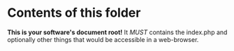 Contents of this folder
=======================

**This is your software's document root!** It *MUST* contains the index.php and optionally other things that would be accessible in a web-browser.